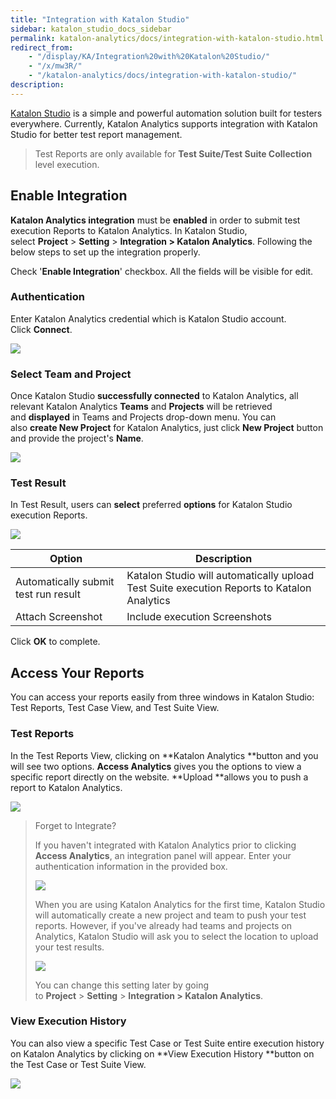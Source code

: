 ```yaml
---
title: "Integration with Katalon Studio" 
sidebar: katalon_studio_docs_sidebar
permalink: katalon-analytics/docs/integration-with-katalon-studio.html 
redirect_from:
    - "/display/KA/Integration%20with%20Katalon%20Studio/"
    - "/x/mw3R/"
    - "/katalon-analytics/docs/integration-with-katalon-studio/"
description: 
---
```

[Katalon Studio](/display/KD/Overview) is a simple and powerful automation solution built for testers everywhere. Currently, Katalon Analytics supports integration with Katalon Studio for better test report management.

> Test Reports are only available for **Test Suite/Test Suite Collection** level execution.

Enable Integration 
-------------------

**Katalon Analytics integration** must be **enabled** in order to submit test execution Reports to Katalon Analytics. In Katalon Studio, select **Project** > **Setting** > **Integration > Katalon Analytics**. Following the below steps to set up the integration properly.

Check '**Enable Integration**' checkbox. All the fields will be visible for edit.

### Authentication

Enter Katalon Analytics credential which is Katalon Studio account. Click **Connect**.

![](../../images/katalon-analytics/docs/integration-with-katalon-studio/image2018-7-31-113A93A52.png)

### Select Team and Project

Once Katalon Studio **successfully connected** to Katalon Analytics, all relevant Katalon Analytics **Teams** and **Projects** will be retrieved and **displayed** in Teams and Projects drop-down menu. You can also **create New Project** for Katalon Analytics, just click **New Project** button and provide the project's **Name**. 

![](../../images/katalon-analytics/docs/integration-with-katalon-studio/image2018-7-31-113A103A3.png)

### Test Result

In Test Result, users can **select** preferred **options** for Katalon Studio execution Reports.

![](../../images/katalon-analytics/docs/integration-with-katalon-studio/image2018-7-31-113A103A16.png)

| Option | Description |
| --- | --- |
| Automatically submit test run result | Katalon Studio will automatically upload Test Suite execution Reports to Katalon Analytics |
| Attach Screenshot | Include execution Screenshots |

Click **OK** to complete. 

Access Your Reports
-------------------

You can access your reports easily from three windows in Katalon Studio: Test Reports, Test Case View, and Test Suite View. 

### Test Reports

In the Test Reports View, clicking on **Katalon Analytics **button and you will see two options. **Access Analytics** gives you the options to view a specific report directly on the website. **Upload **allows you to push a report to Katalon Analytics. 

![](../../images/katalon-analytics/docs/integration-with-katalon-studio/image2018-7-31-143A573A2.png)

> Forget to Integrate?
> 
> If you haven't integrated with Katalon Analytics prior to clicking **Access Analytics**, an integration panel will appear. Enter your authentication information in the provided box.
> 
> ![](../../images/katalon-analytics/docs/integration-with-katalon-studio/image2018-7-31-103A553A23.png)
> 
> When you are using Katalon Analytics for the first time, Katalon Studio will automatically create a new project and team to push your test reports. However, if you've already had teams and projects on Analytics, Katalon Studio will ask you to select the location to upload your test results.
> 
> ![](../../images/katalon-analytics/docs/integration-with-katalon-studio/image2018-7-31-103A563A2.png)
> 
> You can change this setting later by going to **Project** > **Setting** > **Integration > Katalon Analytics**. 

### View Execution History 

You can also view a specific Test Case or Test Suite entire execution history on Katalon Analytics by clicking on **View Execution History **button on the Test Case or Test Suite View.  

![](../../images/katalon-analytics/docs/integration-with-katalon-studio/image2018-7-31-113A393A28.png)